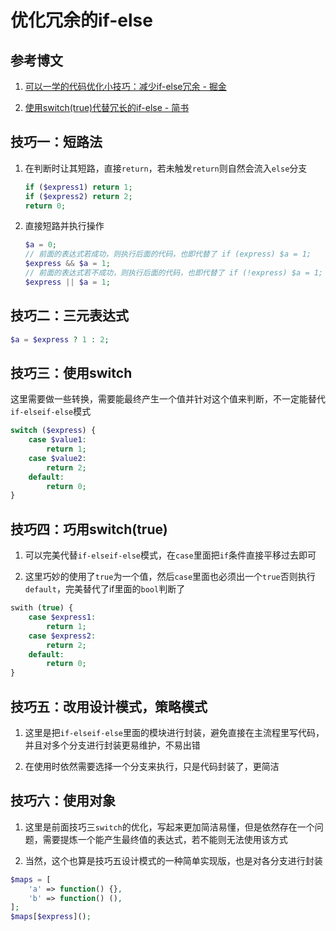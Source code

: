 # 优化冗余的if-else

## 参考博文

1. [可以一学的代码优化小技巧：减少if-else冗余 - 掘金](https://juejin.cn/post/7185440368647733306)

2. [使用switch(true)代替冗长的if-else - 简书](https://www.jianshu.com/p/49aaecf021d0)

## 技巧一：短路法

1. 在判断时让其短路，直接`return`，若未触发`return`则自然会流入`else`分支
   
   ```php
   if ($express1) return 1;
   if ($express2) return 2;
   return 0;
   ```

2. 直接短路并执行操作
   
   ```php
   $a = 0;
   // 前面的表达式若成功，则执行后面的代码，也即代替了 if (express) $a = 1;
   $express && $a = 1;
   // 前面的表达式若不成功，则执行后面的代码，也即代替了 if (!express) $a = 1;
   $express || $a = 1;
   ```

## 技巧二：三元表达式

```php
$a = $express ? 1 : 2;
```

## 技巧三：使用switch

这里需要做一些转换，需要能最终产生一个值并针对这个值来判断，不一定能替代`if-elseif-else`模式

```php
switch ($express) {
    case $value1:
        return 1;
    case $value2:
        return 2;
    default:
        return 0;
}
```

## 技巧四：巧用switch(true)

1. 可以完美代替`if-elseif-else`模式，在`case`里面把`if`条件直接平移过去即可

2. 这里巧妙的使用了`true`为一个值，然后`case`里面也必须出一个`true`否则执行`default`，完美替代了if里面的`bool`判断了

```php
swith (true) {
    case $express1:
        return 1;
    case $express2:
        return 2;
    default:
        return 0;
}
```

## 技巧五：改用设计模式，策略模式

1. 这里是把`if-elseif-else`里面的模块进行封装，避免直接在主流程里写代码，并且对多个分支进行封装更易维护，不易出错

2. 在使用时依然需要选择一个分支来执行，只是代码封装了，更简洁

## 技巧六：使用对象

1. 这里是前面技巧三`switch`的优化，写起来更加简洁易懂，但是依然存在一个问题，需要提炼一个能产生最终值的表达式，若不能则无法使用该方式

2. 当然，这个也算是技巧五设计模式的一种简单实现版，也是对各分支进行封装

```php
$maps = [
    'a' => function() {},
    'b' => function() (),
];
$maps[$express]();
```
